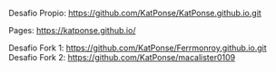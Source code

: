 Desafio Propio: https://github.com/KatPonse/KatPonse.github.io.git

Pages: https://katponse.github.io/

Desafio Fork 1: https://github.com/KatPonse/Ferrmonroy.github.io.git
Desafio Fork 2: https://github.com/KatPonse/macalister0109
